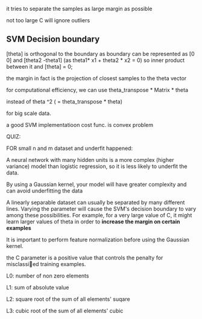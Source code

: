 it tries to separate the samples as large margin as possible

not too large C will ignore outliers



## SVM Decision boundary

[theta] is orthogonal to the boundary as boundary can be represented as [0 0] and [theta2 -theta1] (as theta1* x1 + theta2 * x2 = 0) so inner product between it and [theta] = 0;


the margin in fact is the projection of closest samples to the theta vector


for computational efficiency, we can use theta_transpose * Matrix * theta

instead of theta ^2 ( = theta_transpose * theta)

for big scale data.


a good SVM implementatioon cost func. is convex problem


QUIZ:

FOR small n and m dataset and underfit happened:


A neural network with many hidden units is a more complex (higher variance) model than logistic regression, so it is less likely to underfit the data.

By using a Gaussian kernel, your model will have greater complexity and can avoid underfitting the data




A linearly separable dataset can usually be separated by many different lines. Varying the parameter will cause the SVM's decision boundary to vary among these possibilities. For example, for a very large value of C, it might learn larger values of theta in order to **increase the margin on certain examples**


It is important to perform feature normalization before using the Gaussian kernel.


the C parameter is a positive value that
controls the penalty for misclassied training examples.


L0: number of non zero elements

L1: sum of absolute value

L2: square root of the sum of all elements' suqare

L3: cubic root of the sum of all elements' cubic